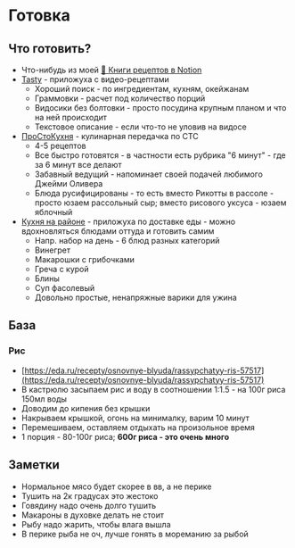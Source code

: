 # Готовка

## Что готовить?

- Что-нибудь из моей [🥘 Книги рецептов в Notion](https://potyk.notion.site/potyk/d47b6c5c807a41e2a9bb145632a20a5b)
- [Tasty](https://tasty.co/) - приложуха с видео-рецептами
    - Хороший поиск - по ингредиентам, кухням, окейжанам
    - Граммовки - расчет под количество порций
    - Видосики без болтовки - просто посудина крупным планом и что на ней происходит
    - Текстовое описание - если что-то не уловив на видосе
- [ПроСтоКухня](https://www.youtube.com/c/ПроСтокухняСТС) - кулинарная передачка по СТС
    - 4-5 рецептов
    - Все быстро готовятся - в частности есть рубрика "6 минут" - где за 6 минут все делают
    - Забавный ведущий - напоминает своей подачей любимого Джейми Оливера
    - Блюда русифицированы - то есть вместо Рикотты в рассоле - просто юзаем рассольный сыр; вместо рисового уксуса -
      юзаем яблочный
- [Кухня на районе](https://localkitchen.ru/) - приложуха по доставке еды - можно вдохновляться блюдами оттуда и
  готовить самим
    - Напр. набор на день - 6 блюд разных категорий
    - Винегрет
    - Макарошки с грибочками
    - Греча с курой
    - Блины
    - Суп фасолевый
    - Довольно простые, ненапряжные варики для ужина

## База

### Рис

- [https://eda.ru/recepty/osnovnye-blyuda/rassypchatyy-ris-57517](https://eda.ru/recepty/osnovnye-blyuda/rassypchatyy-ris-57517)
- В кастрюлю засыпаем рис и воду в соотношении 1:1.5 - на 100г риса 150мл воды
- Доводим до кипения без крышки
- Накрываем крышкой, огонь на минималку, варим 10 минут
- Перемешиваем, оставляем отдыхать на произольное время
- 1 порция - 80-100г риса; **600г риса - это очень много**

## Заметки

- Нормальное мясо будет скорее в вв, а не перике
- Тушить на 2к градусах это жестоко
- Говядину надо очень долго тушить
- Макароны в духовке делать не стоит
- Рыбу надо жарить, чтобы влага вышла
- В перике рыба не оч, лучше гонять в мореманию за рыбой